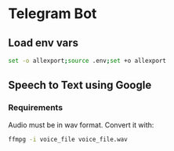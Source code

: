 # Telegram Bot

## Load env vars
```bash
set -o allexport;source .env;set +o allexport
```

## Speech to Text using Google
### Requirements
Audio must be in wav format. Convert it with:
```bash
ffmpg -i voice_file voice_file.wav
```